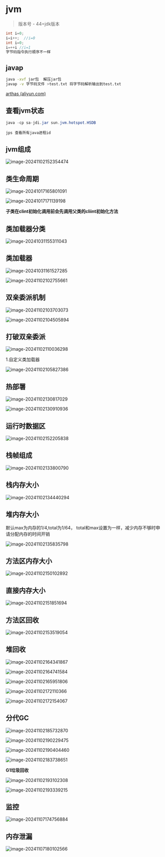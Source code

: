 # jvm

> 版本号 - 44=jdk版本

```java
int i=0;
i=i++;  //i=0
int i=0;
i=++i //i=1
字节码指令执行顺序不一样
```

## javap

```sh
java -xvf jar包  解压jar包
javap -v 字节码文件 >test.txt 将字节码解析输出到test.txt
```

[arthas (aliyun.com)](https://arthas.aliyun.com/)

## 查看jvm状态

```java
java -cp sa-jdi.jar sun.jvm.hotspot.HSDB
```

```shell
jps 查看所有java进程id
```

## jvm组成

![image-20241102152354474](images/image-20241102152354474.png)

## 类生命周期

![image-20241017165801091](images/image-20241017165801091.png)

![image-20241017171139198](images/image-20241017171139198.png)

**子类在clint初始化调用前会先调用父类的cliint初始化方法**

## 类加载器分类

![image-20241031155311043](images/image-20241031155311043.png)

## 类加载器

![image-20241031161527285](images/image-20241031161527285.png)

![image-20241102102755661](images/image-20241102102755661.png)

## 双亲委派机制

![image-20241102103703073](images/image-20241102103703073.png)

![image-20241102104505894](images/image-20241102104505894.png)

## 打破双亲委派

![image-20241102110036298](images/image-20241102110036298.png)

1.自定义类加载器

![image-20241102105827386](images/image-20241102105827386.png)

## 热部署

![image-20241102130817029](images/image-20241102130817029.png)

![image-20241102130910936](images/image-20241102130910936.png)

## 运行时数据区

![image-20241102152205838](images/image-20241102152205838.png)

## 栈帧组成

![image-20241102133800790](images/image-20241102133800790.png)

## 栈内存大小

![image-20241102134440294](images/image-20241102134440294.png)

## 堆内存大小

默认max为内存的1/4,total为1/64， total和max设置为一样，减少内存不够时申请分配内存的时间开销

![image-20241102135835798](images/image-20241102135835798.png)

## 方法区内存大小

![image-20241102150102892](images/image-20241102150102892.png)

## 直接内存大小

![image-20241102151851694](images/image-20241102151851694.png)

## 方法区回收

![image-20241102153519054](images/image-20241102153519054.png)

## 堆回收

![image-20241102164341867](images/image-20241102164341867.png)

![image-20241102164741584](images/image-20241102164741584.png)

![image-20241102165951806](images/image-20241102165951806.png)

![image-20241102172110366](images/image-20241102172110366.png)

![image-20241102172154067](images/image-20241102172154067.png)

## 分代GC

![image-20241102185732870](images/image-20241102185732870.png)

![image-20241102190229475](images/image-20241102190229475.png)

![image-20241102190404460](images/image-20241102190404460.png)

![image-20241102183738651](images/image-20241102183738651.png)

**G1垃圾回收**

![image-20241102193102308](images/image-20241102193102308.png)

![image-20241102193339215](images/image-20241102193339215.png)

## 监控

![image-20241107174756884](images/image-20241107174756884.png)

## 内存泄漏

![image-20241107180102566](images/image-20241107180102566.png)
